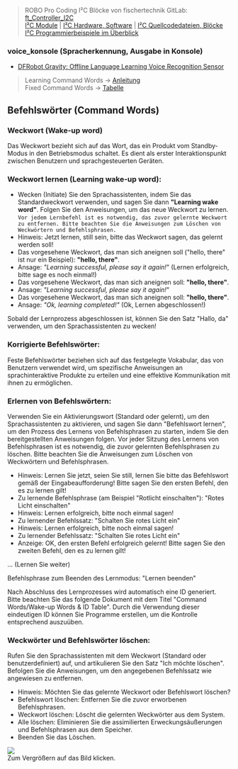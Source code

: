 > ROBO Pro Coding I²C Blöcke von fischertechnik GitLab: [ft_Controller_I2C](https://git.fischertechnik-cloud.com/i2c/ft_Controller_I2C)\
> [I²C Module](https://elssner.github.io/ft-Controller-I2C/#tabelle-1) |
[I²C Hardware, Software](https://elssner.github.io/ft-Controller-I2C/#ic) |
[I²C Quellcodedateien, Blöcke](https://elssner.github.io/ft-Controller-I2C/#beschreibung-der-quellcodedateien-alphabetisch-geordnet)\
[I²C Programmierbeispiele im Überblick](../examples)


### voice_konsole (Spracherkennung, Ausgabe in Konsole)

* [DFRobot Gravity: Offline Language Learning Voice Recognition Sensor](https://www.dfrobot.com/product-2665.html)

>Learning Command Words → [Anleitung](https://wiki.dfrobot.com/SKU_SEN0539-EN_Gravity_Voice_Recognition_Module_I2C_UART#Command%20Words)\
Fixed Command Words → [Tabelle](https://wiki.dfrobot.com/SKU_SEN0539-EN_Gravity_Voice_Recognition_Module_I2C_UART#Command%20Words%2FWake-up%20Words%20%26amp%3B%20ID%20Table)

## Befehlswörter (Command Words)
### Weckwort (Wake-up word)

Das Weckwort bezieht sich auf das Wort, das ein Produkt vom Standby-Modus in den Betriebsmodus schaltet. Es dient als erster Interaktionspunkt zwischen Benutzern und sprachgesteuerten Geräten.

### Weckwort lernen (Learning wake-up word):

* Wecken (Initiate) Sie den Sprachassistenten, indem Sie das Standardweckwort verwenden, und sagen Sie dann **"Learning wake word"**. Folgen Sie den Anweisungen, um das neue Weckwort zu lernen.\
`Vor jedem Lernbefehl ist es notwendig, das zuvor gelernte Weckwort zu entfernen. Bitte beachten Sie die Anweisungen zum Löschen von Weckwörtern und Befehlsphrasen.`
* Hinweis: Jetzt lernen, still sein, bitte das Weckwort sagen, das gelernt werden soll!
* Das vorgesehene Weckwort, das man sich aneignen soll ("hello, there" ist nur ein Beispiel): **"hello, there"**.
* Ansage: *"Learning successful, please say it again!*" (Lernen erfolgreich, bitte sage es noch einmal!)
* Das vorgesehene Weckwort, das man sich aneignen soll: **"hello, there"**.
* Ansage: *"Learning successful, please say it again!*"
* Das vorgesehene Weckwort, das man sich aneignen soll: **"hello, there"**.
* Ansage: *"Ok, learning completed!"* (Ok, Lernen abgeschlossen!)

Sobald der Lernprozess abgeschlossen ist, können Sie den Satz "Hallo, da" verwenden, um den Sprachassistenten zu wecken!

### Korrigierte Befehlswörter:

Feste Befehlswörter beziehen sich auf das festgelegte Vokabular, das von Benutzern verwendet wird, um spezifische Anweisungen an sprachinteraktive Produkte zu erteilen und eine effektive Kommunikation mit ihnen zu ermöglichen.

### Erlernen von Befehlswörtern:

Verwenden Sie ein Aktivierungswort (Standard oder gelernt), um den Sprachassistenten zu aktivieren, und sagen Sie dann "Befehlswort lernen", um den Prozess des Lernens von Befehlsphrasen zu starten, indem Sie den bereitgestellten Anweisungen folgen. Vor jeder Sitzung des Lernens von Befehlsphrasen ist es notwendig, die zuvor gelernten Befehlsphrasen zu löschen. Bitte beachten Sie die Anweisungen zum Löschen von Weckwörtern und Befehlsphrasen.

* Hinweis: Lernen Sie jetzt, seien Sie still, lernen Sie bitte das Befehlswort gemäß der Eingabeaufforderung! Bitte sagen Sie den ersten Befehl, den es zu lernen gilt!
* Zu lernende Befehlsphrase (am Beispiel "Rotlicht einschalten"): "Rotes Licht einschalten"
* Hinweis: Lernen erfolgreich, bitte noch einmal sagen!
* Zu lernender Befehlssatz: "Schalten Sie rotes Licht ein"
* Hinweis: Lernen erfolgreich, bitte noch einmal sagen!
* Zu lernender Befehlssatz: "Schalten Sie rotes Licht ein"
* Anzeige: OK, den ersten Befehl erfolgreich gelernt! Bitte sagen Sie den zweiten Befehl, den es zu lernen gilt!

... (Lernen Sie weiter)

Befehlsphrase zum Beenden des Lernmodus: "Lernen beenden"

Nach Abschluss des Lernprozesses wird automatisch eine ID generiert. Bitte beachten Sie das folgende Dokument mit dem Titel "Command Words/Wake-up Words & ID Table". Durch die Verwendung dieser eindeutigen ID können Sie Programme erstellen, um die Kontrolle entsprechend auszuüben.

### Weckwörter und Befehlswörter löschen:

Rufen Sie den Sprachassistenten mit dem Weckwort (Standard oder benutzerdefiniert) auf, und artikulieren Sie den Satz "Ich möchte löschen". Befolgen Sie die Anweisungen, um den angegebenen Befehlssatz wie angewiesen zu entfernen.

* Hinweis: Möchten Sie das gelernte Weckwort oder Befehlswort löschen?
* Befehlswort löschen: Entfernen Sie die zuvor erworbenen Befehlsphrasen.
* Weckwort löschen: Löscht die gelernten Weckwörter aus dem System.
* Alle löschen: Eliminieren Sie die assimilierten Erweckungsäußerungen und Befehlsphrasen aus dem Speicher.
* Beenden Sie das Löschen.


[![](DSC00423_512.JPG)](DSC00423.JPG)\
Zum Vergrößern auf das Bild klicken.

